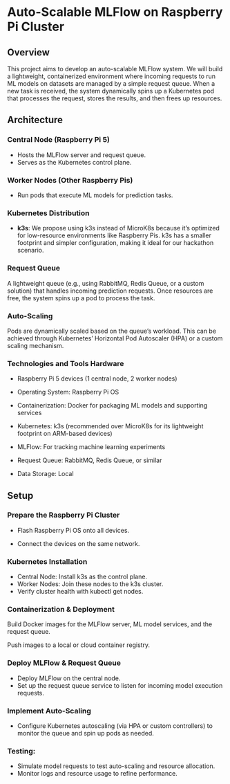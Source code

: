 # Auto-Scalable MLFlow on Raspberry Pi Cluster

## Overview

This project aims to develop an auto-scalable MLFlow system. We will build a
lightweight, containerized environment where incoming requests to run ML models
on datasets are managed by a simple request queue. When a new task is received,
the system dynamically spins up a Kubernetes pod that processes the request,
stores the results, and then frees up resources.

## Architecture 

### Central Node (Raspberry Pi 5)

- Hosts the MLFlow server and request queue.
- Serves as the Kubernetes control plane.

### Worker Nodes (Other Raspberry Pis)

- Run pods that execute ML models for prediction tasks.

### Kubernetes Distribution

- **k3s**: We propose using k3s instead of MicroK8s because it’s optimized for
low-resource environments like Raspberry Pis. k3s has a smaller footprint and
simpler configuration, making it ideal for our hackathon scenario.

### Request Queue

A lightweight queue (e.g., using RabbitMQ, Redis Queue, or a custom solution)
that handles incoming prediction requests. Once resources are free, the system
spins up a pod to process the task.

### Auto-Scaling

Pods are dynamically scaled based on the queue’s workload. This can be achieved
through Kubernetes’ Horizontal Pod Autoscaler (HPA) or a custom scaling
mechanism.

### Technologies and Tools Hardware

- Raspberry Pi 5 devices (1 central node, 2 worker nodes)

- Operating System: Raspberry Pi OS

- Containerization: Docker for packaging ML models and supporting services

- Kubernetes: k3s (recommended over MicroK8s for its lightweight footprint on
ARM-based devices)

- MLFlow: For tracking machine learning experiments

- Request Queue: RabbitMQ, Redis Queue, or similar

- Data Storage: Local 

## Setup 

### Prepare the Raspberry Pi Cluster

- Flash Raspberry Pi OS onto all devices.

- Connect the devices on the same network.

### Kubernetes Installation

- Central Node: Install k3s as the control plane.
- Worker Nodes: Join these nodes to the k3s cluster.
- Verify cluster health with kubectl get nodes.

### Containerization & Deployment

Build Docker images for the MLFlow server, ML model services, and the request
queue.

Push images to a local or cloud container registry.

### Deploy MLFlow & Request Queue

- Deploy MLFlow on the central node.
- Set up the request queue service to listen for incoming model execution
requests.

### Implement Auto-Scaling

- Configure Kubernetes autoscaling (via HPA or custom controllers) to monitor the
queue and spin up pods as needed.

### Testing:

- Simulate model requests to test auto-scaling and resource allocation.
- Monitor logs and resource usage to refine performance.

